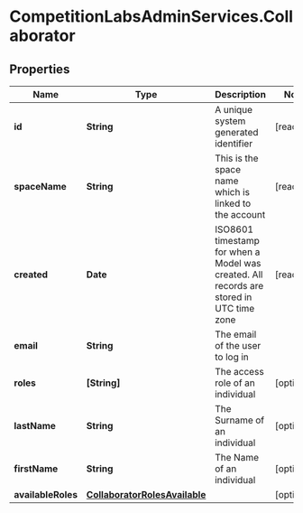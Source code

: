 # CompetitionLabsAdminServices.Collaborator

## Properties

Name | Type | Description | Notes
------------ | ------------- | ------------- | -------------
**id** | **String** | A unique system generated identifier | [readonly] 
**spaceName** | **String** | This is the space name which is linked to the account | [readonly] 
**created** | **Date** | ISO8601 timestamp for when a Model was created. All records are stored in UTC time zone | [readonly] 
**email** | **String** | The email of the user to log in | 
**roles** | **[String]** | The access role of an individual | [optional] 
**lastName** | **String** | The Surname of an individual | [optional] 
**firstName** | **String** | The Name of an individual | [optional] 
**availableRoles** | [**CollaboratorRolesAvailable**](CollaboratorRolesAvailable.md) |  | [optional] 


